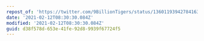 ```yaml
---
repost_of: 'https://twitter.com/9BillionTigers/status/1360119394278416387?s=09'
date: '2021-02-12T08:30:30.084Z'
modified: '2021-02-12T08:30:30.084Z'
guid: d38f578d-653e-41fe-92d8-9939f67724f5
---
```

 
